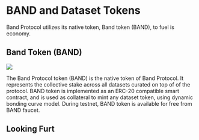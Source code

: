 # BAND and Dataset Tokens

Band Protocol utilizes its native token, Band token (BAND), to fuel is economy.

## Band Token (BAND)

![](/assets/placeholder.png)

The Band Protocol token (BAND) is the native token of Band Protocol. It represents the collective stake across all datasets curated on top of of the protocol. BAND token is implemented as an ERC-20 compatible smart contract, and is used as collateral to mint any dataset token, using dynamic bonding curve model. During testnet, BAND token is available for free from BAND faucet.

## Looking Furt
